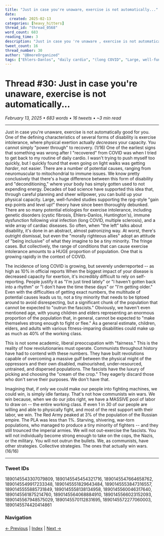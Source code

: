 ```yaml
---
title: "Just in case you're unaware, exercise is not automatically..."
date:
  created: 2025-02-13
categories: [heavy_hitters]
thread_id: "thread_0568"
word_count: 683
reading_time: 3
description: "Just in case you 're unaware , exercise is not automatically good for you ."
tweet_count: 16
thread_number: 30
author: "@BmoreOrganized"
tags: ["Ehlers-Danlos", "daily cardio", "(long COVID", "Large, well-funded studies", "The incidence"]
---
```

# Thread #30: Just in case you're unaware, exercise is not automatically...

*February 13, 2025 • 683 words • 16 tweets • ~3 min read*

---

Just in case you're unaware, exercise is not automatically good for you. One of the defining characteristics of several forms of disability is exercise intolerance, where physical exertion actually *decreases* your capacity. You cannot simply "power through" to recovery. (1/16) One of the earliest signs that something was wrong after I "recovered" from COVID was when I tried to get back to my routine of daily cardio. I wasn't trying to push myself too quickly, but I quickly found that even going on light walks was getting *harder*, not easier. There are a number of potential causes, ranging from neuromuscular to mitochondrial to immune issues. We know pretty conclusively that there's a huge difference between this form of disability and "deconditioning," where your body has simply gotten used to not expending energy. Decades of bad science have supported this idea that, through careful planning and sheer willpower, you can build up your physical capacity. Large, well-funded studies supporting the rpg-style "gain exp points and level up!" theory have since been thoroughly debunked. There are so many potential etiologies for exercise intolerance, including genetic disorders (cystic fibrosis, Ehlers-Danlos, Huntington's), immune dysfunction following viral infection (long COVID, multiple sclerosis), and a wide array of cardiac diseases. So often, when "the left" talks about disability, it's done in an abstract, almost patronizing way. At worst, there's outright dismissal, but even the "morally righteous allies" adopt an attitude of "being inclusive" of what they imagine to be a tiny minority. The fringe cases. But collectively, the range of conditions that can cause exercise intolerance amounts to a HUGE proportion of population. One that is growing rapidly in the context of COVID.

The incidence of long COVID is growing, but severely underreported -- as high as 10% in official reports When the biggest impact of your disease is decreased capacity for exertion, it's incredibly difficult to rely on self-reporting. People justify it as "I'm just tired lately" or "I haven't gotten back into a rhythm" or "I don't have the time these days" or "I'm getting older." Even with the difficulties of getting exact numbers, the multitude of potential causes leads us to, not a tiny minority that needs to be tiptoed around to avoid disrespecting, but a significant chunk of the population that cannot be expected to "outrun the fascists." Obviously, we haven't even mentioned age, with young children and elders representing an enormous proportion of the population that, in general, cannot be expected to "make themselves strong enough to fight or flee." As a general estimate, children, elders, and adults with various fitness-imparing disabilities could make up as much as 40% of the working class.

This is not some academic, liberal preoccupation with "fairness." This is the reality of how revolutionaries must operate. Communists throughout history have had to contend with these numbers. They have built revolutions capable of overcoming a massive gulf between the physical might of the oppressors and their own disabled, malnourished, under-resourced, untrained, and dispersed populations. The fascists have the luxury of picking and choosing the "cream of the crop." They eagerly discard those who don't serve their purposes. We don't have that.

Imagining that, if only we could make our people into fighting machines, we could win, is simply idle fantasy. That's not how communists win wars. We win because, when we do our jobs right, we have a MASSIVE pool of labor to draw on -- the entire working class. If even 1 in 30 of our people are willing and able to physically fight, and most of the rest support with their labor, we win. The Red Army peaked at 3% of the population of the Russian empire. The PLA was less than 1%. Starving, shivering, war-torn populations, who managed to produce a tiny minority of fighters -- and they still trounced the imperial armies. We will not out-exercise the fascists. You will not individually become strong enough to take on the cops, the Nazis, or the military. You will not outrun the bullets. We, as communists, have other strategies. Collective strategies. The ones that actually win wars. (16/16)

---

### Tweet IDs
1890145543307079809, 1890145545454321716, 1890145547664658762, 1890145549917233348, 1890145551829643484, 1890145553847316557, 1890145555885731849, 1890145558138134958, 1890145560046317640, 1890145561875214760, 1890145564068884910, 1890145566023152093, 1890145567948575029, 1890145570112831695, 1890145572277060003, 1890145574420414861

### Navigation
[← Previous](029-*.md) | [Index](index.md) | [Next →](031-*.md)